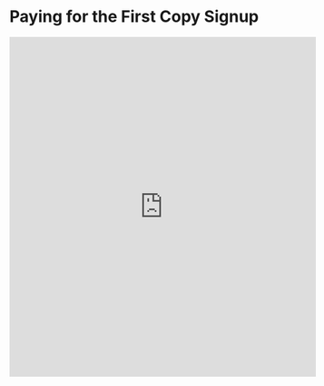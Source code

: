 # Paying for the First Copy Signup

<iframe width="540" height="600" src="https://1ebb0834.sibforms.com/serve/MUIEAMH0ezLMbXQOPoVAfna5NU5D1Tc-JTlBoSDRlSZJFP2dnDlYD_fOGu-NDgPvm4n-aJwVLqZQ8qw9FSWaMkkW64MLqUCN7TkHm1wzy-qVA8JWK65NoEtYvcT4k4Ac5FH8rWhCqQmG5z9sALBCiXbRrPu6VmqJ0CIpCKHbwUHSxpGahqeuFKxTD4yOTHIkyGWJuX0miCOmuFH-" frameborder="0" scrolling="auto" allowFullscreen style={{ display: "block", marginLeft: "auto", marginRight: "auto", maxWidth: "100%"}}></iframe>
